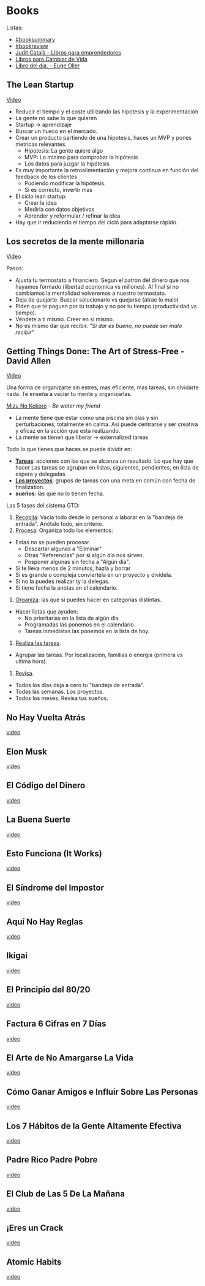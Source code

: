 # Books

Listas:

- [#booksummary](https://www.youtube.com/hashtag/booksummary)
- [#bookreview](https://www.youtube.com/hashtag/bookreview)
- [Judit Català - Libros para emprendedores](https://www.youtube.com/playlist?list=PLfji5OSCVDz7C4SNi5jMjlZnBx_g9SdtP)
- [Libros para Cambiar de Vida](https://www.youtube.com/c/LibrosparaCambiardeVida/search?query=Rese%C3%B1a%20%2F%20Resumen)
- [Libro del día. - Euge Oller](https://www.youtube.com/playlist?list=PLCNfvq2gONEnsC1NwFh97iMsIdwr0iQ0k)

## The Lean Startup

[Video](https://www.youtube.com/watch?v=l9ET1WqRvSQ)

- Reducir el tiempo y el coste utilizando las hipotesis y la experimentación
- La gente no sabe lo que quieren
- Startup -> aprendizaje
- Buscar un hueco en el mercado.
- Crear un producto partiendo de una hipotesis, haces un MVP y pones metricas relevantes.
  - Hipotesis: La gente quiere algo
  - MVP: Lo minimo para comprobar la hipótesis
  - Los datos para juzgar la hipótesis
- Es muy importante la retroalimentación y mejora continua en función del feedback de los clientes
  - Pudiendo modificar la hipótesis.
  - Si es correcto, invertir mas
- El ciclo lean startup:
  - Crear la idea
  - Medirla con datos objetivos
  - Aprender y reformular / refinar la idea
- Hay que ir reduciendo el tiempo del ciclo para adaptarse rápido.

## Los secretos de la mente millonaria

[Video](https://www.youtube.com/watch?v=0eh0AHtsMB0)

Pasos:

- Ajusta tu termostato a financiero. Segun el patron del dinero que nos hayamos formado (libertad economica vs millones). Al final si no cambiamos la mentalidad volveremos a nuestro termostato.
- Deja de quejarte. Buscar solucionarlo vs quejarse (atrae lo malo)
- Piden que te paguen por tu trabajo y no por tu tiempo (productividad vs tiempo).
- Véndete a ti mismo. Creer en si mismo.
- No es mismo dar que recibir. _"Si dar es bueno, no puede ser malo recibir"_

## Getting Things Done: The Art of Stress-Free - David Allen

[Video](https://www.youtube.com/watch?v=nORCJrKegpo)

Una forma de organizarte sin estres, mas eficiente, mas tareas, sin olvidarte nada.
Te enseña a vaciar tu mente y organizarlas.

[Mizu No Kokoro](https://youtu.be/nORCJrKegpo?t=130) - _Be water my friend_

- La mente tiene que estar como una piscina sin olas y sin perturbaciones, totalmente en calma. Así puede centrarse y ser creativa y eficaz en la acción que esta realizando.
- La mente se tienen que liberar -> externalized tareas

Todo lo que tienes que haces se puede dividir en:

- **[Tareas](https://youtu.be/nORCJrKegpo?t=198)**: acciones con las que se alcanza un resultado. Lo que hay que hacer
  Las tareas se agrupan en listas, siguientes, pendientes, en lista de espera y delegadas.
- **[Los proyectos](https://youtu.be/nORCJrKegpo?t=213)**: grupos de tareas con una meta en común con fecha de finalization.
- **sueños**: las que no lo tienen fecha.

Las 5 fases del sistema GTD:

1. [Recopila](https://youtu.be/nORCJrKegpo?t=251): Vacia todo desde lo personal a laborar en la "bandeja de entrada". Anótalo todo, sin criterio.
1. [Procesa](https://youtu.be/nORCJrKegpo?t=269): Organiza todo los elementos:

- Estas no se pueden procesar.
  - Descartar algunas a "Eliminar"
  - Otras "Referencias" por si algún día nos sirven.
  - Posponer algunas sin fecha a "Algún día".
- Si te lleva menos de 2 minutos, hazla y borrar
- Si es grande o compleja conviertela en un proyecto y dividela.
- Si no la puedes realizar ty la delegas.
- Si tiene fecha la anotas en el calendario.

1. [Organiza](https://youtu.be/nORCJrKegpo?t=322): las que si puedes hacer en categorias distintas.

- Hacer listas que ayuden:
  - No prioritarias en la lista de algún día
  - Programadas las ponemos en el calendario.
  - Tareas inmediatas las ponemos en la lista de hoy.

1. [Realiza las tareas](https://youtu.be/nORCJrKegpo?t=345).

- Agrupar las tareas. Por localización, familias o energía (primera vs ultima hora).

1. [Revisa](https://youtu.be/nORCJrKegpo?t=370).

- Todos los días deja a cero tu "bandeja de entrada".
- Todas las semanas. Los proyectos.
- Todos los meses. Revisa tus sueños.

## No Hay Vuelta Atrás

[video](https://www.youtube.com/watch?v=h5pBQPf4Y8k)

## Elon Musk

[video](https://www.youtube.com/watch?v=-xBMO2hJkEs)

## El Código del Dinero

[video](https://www.youtube.com/watch?v=HUnlSp6nkYE)

## La Buena Suerte

[video](https://www.youtube.com/watch?v=hB8xzVtxEgo)

## Esto Funciona (It Works)

[video](https://www.youtube.com/watch?v=lq-9Hkag6kk)

## El Síndrome del Impostor

[video](https://www.youtube.com/watch?v=4Ac4rpKnXBk)

## Aquí No Hay Reglas

[video](https://www.youtube.com/watch?v=eCEQCxuW2Z4)

## Ikigai

[video](https://www.youtube.com/watch?v=yH1LTl9kIkM)

## El Principio del 80/20

[video](https://www.youtube.com/watch?v=iIEMzO8viUs)

## Factura 6 Cifras en 7 Días

[video](https://www.youtube.com/watch?v=0JVLCFTW3AY)

## El Arte de No Amargarse La Vida

[video](https://www.youtube.com/watch?v=j_Fy8L800-Y)

## Cómo Ganar Amigos e Influir Sobre Las Personas

[video](https://www.youtube.com/watch?v=h4EtLk3D2Uw)

## Los 7 Hábitos de la Gente Altamente Efectiva

[video](https://www.youtube.com/watch?v=ng5rA0W3jUE)

## Padre Rico Padre Pobre

[video](https://www.youtube.com/watch?v=2tp7zmS9aeY)

## El Club de Las 5 De La Mañana

[video](https://www.youtube.com/watch?v=jUrF5h18nr0)

## ¡Eres un Crack

[video](https://www.youtube.com/watch?v=K7gzjnXLM4Q)

## Atomic Habits

[video](https://www.youtube.com/watch?v=c8jzmbR6Dhc)
